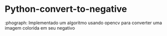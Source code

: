 # Python-convert-to-negative
:phograph: Implementado um algoritmo usando opencv para converter uma imagem colorida em seu negativo
